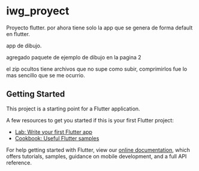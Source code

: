 # iwg_proyect

Proyecto flutter.
por ahora tiene solo la app que se genera de forma default en flutter.

app de dibujo.

agregado paquete de ejemplo de dibujo en la pagina 2

el zip ocultos tiene archivos que no supe como subir, comprimirlos fue lo mas sencillo que se me ocurrio.

## Getting Started

This project is a starting point for a Flutter application.

A few resources to get you started if this is your first Flutter project:

- [Lab: Write your first Flutter app](https://flutter.dev/docs/get-started/codelab)
- [Cookbook: Useful Flutter samples](https://flutter.dev/docs/cookbook)

For help getting started with Flutter, view our
[online documentation](https://flutter.dev/docs), which offers tutorials,
samples, guidance on mobile development, and a full API reference.

